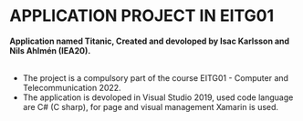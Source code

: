 # APPLICATION PROJECT IN EITG01

**Application named Titanic, Created and devoloped by Isac Karlsson and Nils Ahlmén (IEA20).**     
</br>
- The project is a compulsory part of the course EITG01 - Computer and Telecommunication 2022.      
- The application is devoloped in Visual Studio 2019, used code language are C# (C sharp), for page and visual management Xamarin is used.
